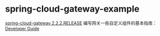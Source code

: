 # spring-cloud-gateway-example
[spring-cloud-gateway 2.2.2.RELEASE](https://cloud.spring.io/spring-cloud-static/spring-cloud-gateway/2.2.2.RELEASE/reference/html/)
编写网关一些自定义组件的基本指南：[Developer Guide](https://cloud.spring.io/spring-cloud-static/spring-cloud-gateway/2.2.2.RELEASE/reference/html/#developer-guide)